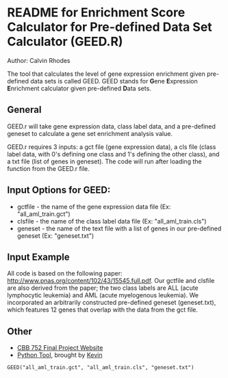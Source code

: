 # README for Enrichment Score Calculator for Pre-defined Data Set Calculator (GEED.R)

Author: Calvin Rhodes

The tool that calculates the level of gene expression enrichment given pre-defined data sets is called GEED. GEED stands for **G**ene **E**xpression **E**nrichment calculator given pre-defined **D**ata sets.

## General
GEED.r will take gene expression data, class label data, and a pre-defined geneset to calculate a gene set enrichment analysis value.

GEED.r requires 3 inputs: a gct file (gene expression data), a cls file (class label data, with 0's defining one class and 1's defining the other class), and a txt file (list of genes in geneset). The code will run after loading the function from the GEED.r file.

## Input Options for GEED:

* gctfile - the name of the gene expression data file (Ex: "all_aml_train.gct")
* clsfile - the name of the class label data file (Ex: "all_aml_train.cls")
* geneset - the name of the text file with a list of genes in our pre-defined geneset (Ex: "geneset.txt")

## Input Example

All code is based on the following paper: http://www.pnas.org/content/102/43/15545.full.pdf. Our gctfile and clsfile are also derived from the paper; the two class labels are ALL (acute lymphocytic leukemia) and AML (acute myelogenous leukemia). We incorporated an arbitrarily constructed pre-defined geneset (geneset.txt), which features 12 genes that overlap with the data from the gct file.

## Other

* [CBB 752 Final Project Website](http://cbb752spring2016.github.io/)
* [Python Tool](https://github.com/kevkid/cbb752_3.3_py), brought by [Kevin](https://github.com/kevkid)

```{r}
GEED("all_aml_train.gct", "all_aml_train.cls", "geneset.txt")
```
